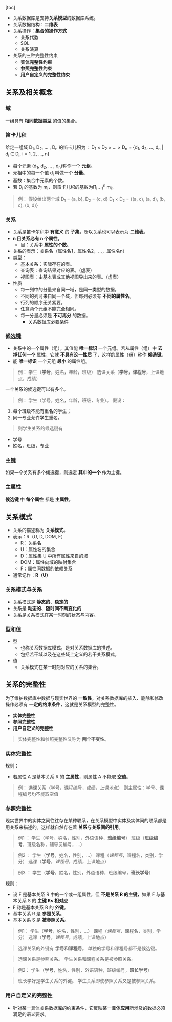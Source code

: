 [toc]

- 关系数据库是支持**关系模型**的数据库系统。
- 关系数据结构：**二维表**
- 关系操作：**集合的操作方式**
	- 关系代数
	- SQL
	- 关系演算
- 关系的三种完整性约束
	- **实体完整性约束**
	- **参照完整性约束**
	- **用户自定义的完整性约束**

## 关系及相关概念

### 域

一组具有 **相同数据类型** 的值的集合。

### 笛卡儿积

给定一组域 D<sub>1</sub>, D<sub>2</sub>, ... , D<sub>n</sub> 的笛卡儿积为：
D<sub>1</sub> × D<sub>2</sub> × ... × D<sub>n</sub> = {d<sub>1</sub>, d<sub>2</sub>, ..., d<sub>n</sub> | d<sub>i</sub> &isin; D<sub>i</sub>, i = 1, 2, ..., n}

- 每个元素 (d<sub>1</sub>, d<sub>2</sub>, ... , d<sub>n</sub>)称作一个 **元组**。
- 元祖中的每一个值 d<sub>i</sub> 叫做一个 **分量**。
- 基数：集合中元素的个数。
- 若 D<sub>i</sub> 的基数为 m<sub>i</sub>，则笛卡儿积的基数为&Pi;<sub>i = 1</sub><sup>n</sup> m<sub>i</sub>。

> 例：
 假设给出两个域
 D<sub>1</sub> = {a, b},
 D<sub>2</sub> = {c, d}
 D<sub>1</sub> × D<sub>2</sub> = {(a, c), (a, d), (b, c), (b, d)}

### 关系

- 关系是笛卡尔积中 **有意义** 的 **子集**，所以关系也可以表示为 **二维表**。
- **n 目关系必有 n 个属性。**
	- 目：关系中 **属性的个数**。
- 关系的表示：关系名（属性名1，属性名2，...，属性名n）
- 类型：
	- 基本关系：实际存在的表。
	- 查询表：查询结果对应的表。（虚表）
	- 视图表：由基本表或其他视图导出来的表。（虚表）
- 性质
	- 每一列中的分量来自同一域，是同一类型的数据。
	- 不同的列可来自同一个域，但每列必须有 **不同的属性名**。
	- 行列的顺序无关紧要。
	- 任意两个元组不能完全相同。
	- 每一分量必须是 **不可再分** 的数据。
		- 关系数据库必要条件

### 候选键

- 关系中的一个属性（组），其值能 **唯一标识** 一个元组。若从属性（组）中 **去掉任何一个** 属性，它就 **不具有这一性质** 了，这样的属性（组）称作 **候选键**。
- 能 **唯一标识** 一个元组 **最小** 的属性组。

> 例：
 学生（**学号**，姓名，年龄，班级）
 选课关系（**学号**，**课程号**，上课地点，成绩）

一个关系的候选键可以有多个。

> 例：
 学生（学号，姓名，年龄，班级，专业）。
 假设：
 1. 每个班级不能有重名的学生；
 2. 同一专业允许学生重名。

> 则学生关系的候选键有
- 学号
- 姓名，班级，专业

### 主键

如果一个关系有多个候选键，则选定 **其中的一个** 作为主键。

### 主属性

**候选键** 中 **每个属性** 都是 **主属性**。

## 关系模式

- 关系的描述称为 **关系模式**。
- 表示：R（U, D, DOM, F）
	- R：关系名
	- U：属性名的集合
	- D：属性集 U 中所有属性来自的域
	- DOM：属性向域的映射集合
	- F：属性间数据的依赖关系
- 通常记作：**R（U）**

### 关系模式与关系

- 关系模式是 **静态的**、**稳定的**
- 关系是 **动态的**、**随时间不断变化的**
- 关系是关系模式在某一时刻的状态与内容。

### 型和值

- 型
	- 也称关系数据库模式，是对关系数据库的描述。
	- 包括若干域以及在这些域上定义的若干关系模式。
- 值
	- 关系模式在某一时刻对应的关系的集合。

## 关系的完整性

为了维护数据库中数据与现实世界的 **一致性**，对关系数据库的插入、删除和修改操作必须有 **一定的约束条件**，这就是关系模型的完整性。

- **实体完整性**
- **参照完整性**
- **用户自定义的完整性**

> 实体完整性和参照完整性又称为 **两个不变性**。

### 实体完整性

规则：

- 若属性 A 是基本关系 R 的 **主属性**，则属性 A 不能取 **空值**。

> 例：
 选课关系（学号，课程编号，成绩，上课地点）
 则主属性：学号、课程编号均不能取空值

### 参照完整性

现实世界中的实体之间往往存在某种联系，在关系模型中实体及实体间的联系都是用关系来描述的。这样就自然存在着 **关系与关系间的引用**。

> 例1  ：
 学生（学号，姓名，性别，外语语种，**班级编号**）
 班级（**班级编号**，班级名称，辅导员编号，...）

> 例2 ：
 学生（**学号**，姓名，性别，...）
 课程（*课程号*，课程名，类别，学分）
 选课（**学号**，*课程号*，成绩，上课地点）

> 例3 ：
 学生（**学号**，姓名，性别，外语语种，班级编号，**班长学号**）

规则：

- 设 F 是基本关系 R 中的一个或一组属性，但 **不是关系 R 的主键**，如果 F 与基本关系 S 的 **主键 Ks 相对应**
- F 称是基本关系 R 的 **外键**。
- 基本关系 R 是 **参照关系**。
- 基本关系 S 是 **被参照关系**。

> 例1：
 学生（**学号**，姓名，性别，...）
 课程（*课程号*，课程名，类别，学分）
 选课（**学号**，*课程号*，成绩，上课地点）

 >选课关系的外键有 **学号和课程号**。
单独的学号和课程号都不是候选键。

 > 选课关系是参照关系。
 学生关系和课程关系是被参照关系。

> 例2：
 学生（**学号**，姓名，性别，外语语种，班级编号，**班长学号**）

> 班长学好是学生关系的外键。
 学生关系即使参照关系又是被参照关系。

### 用户自定义的完整性

- 针对某一具体关系数据库的约束条件，它反映某一**具体应用**所涉及的数据必须满足的语义要求。
